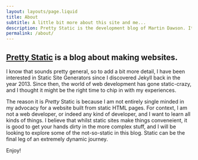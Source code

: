 ```yaml
---
layout: layouts/page.liquid
title: About
subtitle: A little bit more about this site and me...
description: Pretty Static is the development blog of Martin Dawson. It is mostly about making websites and coding in python!
permalink: /about/
---
```


## [Pretty Static](https://prettystatic.com) is a blog about making websites.

I know that sounds pretty general, so to add a bit more detail, I have been interested in Static Site Generators since I discovered Jekyll back in the year 2013. Since then, the world of web development has gone static-crazy, and I thought it might be the right time to chip in with my experiences.

The reason it is *Pretty* Static is because I am not entirely single minded in my advocacy for a website built from static HTML pages. For context, I am not a web developer, or indeed any kind of developer, and I want to learn all kinds of things. I believe that whilst static sites make things conveneient, it is good to get your hands dirty in the more complex stuff, and I will be looking to explore some of the not-so-static in this blog. Static can be the final leg of an extremely dynamic journey.

Enjoy! 